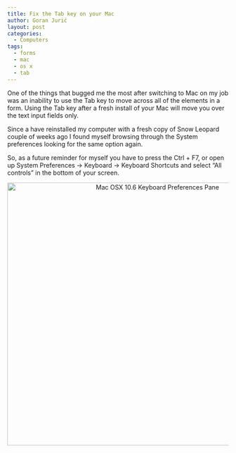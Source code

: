 ```yaml
---
title: Fix the Tab key on your Mac
author: Goran Jurić
layout: post
categories:
  - Computers
tags:
  - forms
  - mac
  - os x
  - tab
---
```

One of the things that bugged me the most after switching to Mac on my job was an inability to use the Tab key to move across all of the elements in a form. Using the Tab key after a fresh install of your Mac will move you over the text input fields only.

Since a have reinstalled my computer with a fresh copy of Snow Leopard couple of weeks ago I found myself browsing through the System preferences looking for the same option again.

So, as a future reminder for myself you have to press the Ctrl + F7, or open up System Preferences -> Keyboard -> Keyboard Shortcuts and select &#8220;All controls&#8221; in the bottom of your screen.

<!--more-->

<p style="text-align: center;">
  <img class="aligncenter size-full wp-image-80" title="Mac OSX 10.6 Keyboard Preferences Pane" src="http://gogs.info/wp-content/uploads/2009/09/system-preferences.png" alt="Mac OSX 10.6 Keyboard Preferences Pane" width="668" height="597" />
</p>